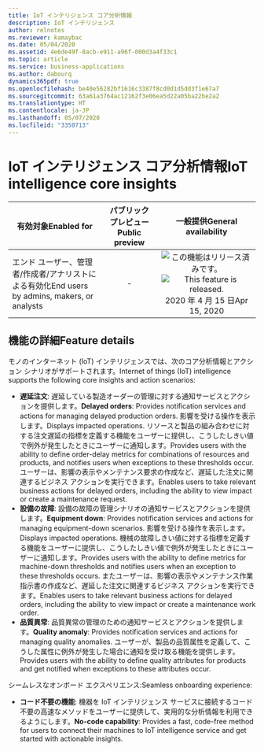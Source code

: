 ```yaml
---
title: IoT インテリジェンス コア分析情報
description: IoT インテリジェンス
author: relnotes
ms.reviewer: kamaybac
ms.date: 05/04/2020
ms.assetid: 4e6de49f-8acb-e911-a96f-000d3a4f33c1
ms.topic: article
ms.service: business-applications
ms.author: dabourq
dynamics365pdf: true
ms.openlocfilehash: be40e56282bf1616c3387f8cd0d1d5dd3f1e67a7
ms.sourcegitcommit: 63a61a3764ac12162f3e06ea5d22a05ba22be2a2
ms.translationtype: HT
ms.contentlocale: ja-JP
ms.lasthandoff: 05/07/2020
ms.locfileid: "3350713"
---
```

# <a name="iot-intelligence-core-insights"></a><span data-ttu-id="ba2b6-103">IoT インテリジェンス コア分析情報</span><span class="sxs-lookup"><span data-stu-id="ba2b6-103">IoT intelligence core insights</span></span>


| <span data-ttu-id="ba2b6-104">有効対象</span><span class="sxs-lookup"><span data-stu-id="ba2b6-104">Enabled for</span></span>    |  <span data-ttu-id="ba2b6-105">パブリック プレビュー</span><span class="sxs-lookup"><span data-stu-id="ba2b6-105">Public preview</span></span> | <span data-ttu-id="ba2b6-106">一般提供</span><span class="sxs-lookup"><span data-stu-id="ba2b6-106">General availability</span></span> | 
| ---------- | :----------: |:----------: |
|<span data-ttu-id="ba2b6-107">エンド ユーザー、管理者/作成者/アナリストによる有効化</span><span class="sxs-lookup"><span data-stu-id="ba2b6-107">End users by admins, makers, or analysts</span></span>|-| <span data-ttu-id="ba2b6-108">![この機能はリリース済みです。](/dynamics365-release-plan/media/green-checkmark.png "この機能はリリース済みです。")</span><span class="sxs-lookup"><span data-stu-id="ba2b6-108">![This feature is released.](/dynamics365-release-plan/media/green-checkmark.png "This feature is released.")</span></span> <span data-ttu-id="ba2b6-109">2020 年 4 月 15 日</span><span class="sxs-lookup"><span data-stu-id="ba2b6-109">Apr 15, 2020</span></span>|






## <a name="feature-details"></a><span data-ttu-id="ba2b6-110">機能の詳細</span><span class="sxs-lookup"><span data-stu-id="ba2b6-110">Feature details</span></span>
<!--feature detail start -->
<span data-ttu-id="ba2b6-111">モノのインターネット (IoT) インテリジェンスでは、次のコア分析情報とアクション シナリオがサポートされます。</span><span class="sxs-lookup"><span data-stu-id="ba2b6-111">Internet of things (IoT) intelligence supports the following core insights and action scenarios:</span></span>

 - <span data-ttu-id="ba2b6-112">**遅延注文**: 遅延している製造オーダーの管理に対する通知サービスとアクションを提供します。</span><span class="sxs-lookup"><span data-stu-id="ba2b6-112">**Delayed orders**: Provides notification services and actions for managing delayed production orders.</span></span> <span data-ttu-id="ba2b6-113">影響を受ける操作を表示します。</span><span class="sxs-lookup"><span data-stu-id="ba2b6-113">Displays impacted operations.</span></span> <span data-ttu-id="ba2b6-114">リソースと製品の組み合わせに対する注文遅延の指標を定義する機能をユーザーに提供し、こうしたしきい値で例外が発生したときにユーザーに通知します。</span><span class="sxs-lookup"><span data-stu-id="ba2b6-114">Provides users with the ability to define order-delay metrics for combinations of resources and products, and notifies users when exceptions to these thresholds occur.</span></span> <span data-ttu-id="ba2b6-115">ユーザーは、影響の表示やメンテナンス要求の作成など、遅延した注文に関連するビジネス アクションを実行できます。</span><span class="sxs-lookup"><span data-stu-id="ba2b6-115">Enables users to take relevant business actions for delayed orders, including the ability to view impact or create a maintenance request.</span></span> 
 - <span data-ttu-id="ba2b6-116">**設備の故障**: 設備の故障の管理シナリオの通知サービスとアクションを提供します。</span><span class="sxs-lookup"><span data-stu-id="ba2b6-116">**Equipment down**: Provides notification services and actions for managing equipment-down scenarios.</span></span> <span data-ttu-id="ba2b6-117">影響を受ける操作を表示します。</span><span class="sxs-lookup"><span data-stu-id="ba2b6-117">Displays impacted operations.</span></span> <span data-ttu-id="ba2b6-118">機械の故障しきい値に対する指標を定義する機能をユーザーに提供し、こうしたしきい値で例外が発生したときにユーザーに通知します。</span><span class="sxs-lookup"><span data-stu-id="ba2b6-118">Provides users with the ability to define metrics for machine-down thresholds and notifies users when an exception to these thresholds occurs.</span></span> <span data-ttu-id="ba2b6-119">またユーザーは、影響の表示やメンテナンス作業指示書の作成など、遅延した注文に関連するビジネス アクションを実行できます。</span><span class="sxs-lookup"><span data-stu-id="ba2b6-119">Enables users to take relevant business actions for delayed orders, including the ability to view impact or create a maintenance work order.</span></span> 
 - <span data-ttu-id="ba2b6-120">**品質異常**: 品質異常の管理のための通知サービスとアクションを提供します。</span><span class="sxs-lookup"><span data-stu-id="ba2b6-120">**Quality anomaly**: Provides notification services and actions for managing quality anomalies.</span></span> <span data-ttu-id="ba2b6-121">ユーザーが、製品の品質属性を定義して、こうした属性に例外が発生した場合に通知を受け取る機能を提供します。</span><span class="sxs-lookup"><span data-stu-id="ba2b6-121">Provides users with the ability to define quality attributes for products and get notified when exceptions to these attributes occur.</span></span> 

<span data-ttu-id="ba2b6-122">シームレスなオンボード エクスペリエンス:</span><span class="sxs-lookup"><span data-stu-id="ba2b6-122">Seamless onboarding experience:</span></span>

 - <span data-ttu-id="ba2b6-123">**コード不要の機能**: 機器を IoT インテリジェンス サービスに接続するコード不要の高速なメソッドをユーザーに提供して、実用的な分析情報を利用できるようにします。</span><span class="sxs-lookup"><span data-stu-id="ba2b6-123">**No-code capability**: Provides a fast, code-free method for users to connect their machines to IoT intelligence service and get started with actionable insights.</span></span>
<!--feature detail end -->









